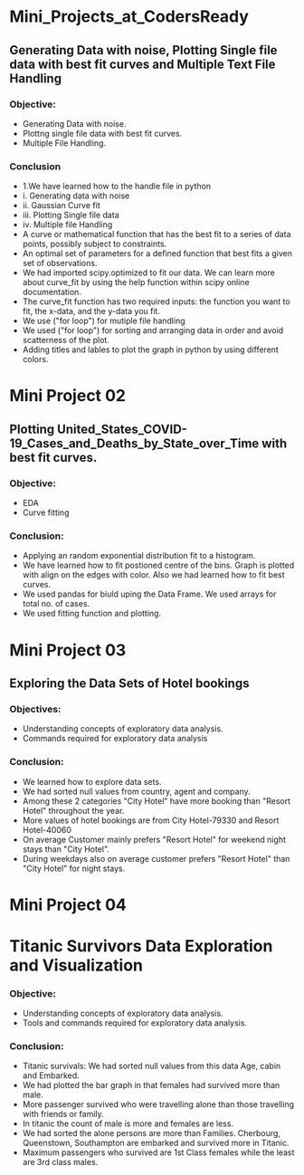 # Mini_Projects_at_CodersReady
## Generating Data with noise, Plotting Single file data with best fit curves and Multiple Text File Handling
### Objective:

- Generating Data with noise.
- Plottng single file data with best fit curves.
- Multiple File Handling.
### Conclusion
- 1.We have learned how to the handle file in python
- i. Generating data with noise
- ii. Gaussian Curve fit
- iii. Plotting Single file data
- iv. Multiple file Handling
- A curve or mathematical function that has the best fit to a series of data points, possibly subject to constraints.
- An optimal set of parameters for a defined function that best fits a given set of observations.
- We had imported scipy.optimized to fit our data. We can learn more about curve_fit by using the help function within scipy online documentation.
- The curve_fit function has two required inputs: the function you want to fit, the x-data, and the y-data you fit.
- We use ("for loop") for mutiple file handling
- We used ("for loop") for sorting and arranging data in order and avoid scatterness of the plot.
- Adding titles and lables to plot the graph in python by using different colors.

# Mini Project 02
## Plotting United_States_COVID-19_Cases_and_Deaths_by_State_over_Time with best fit curves.
### Objective:
- EDA
- Curve fitting
### Conclusion:
- Applying an random exponential distribution fit to a histogram.
- We have learned how to fit postioned centre of the bins. Graph is plotted with align on the edges with color. Also we had learned how to fit best curves.
- We used pandas for biuld uping the Data Frame. We used arrays for total no. of cases.
- We used fitting function and plotting.

# Mini Project 03
## Exploring the Data Sets of Hotel bookings
### Objectives:
- Understanding concepts of exploratory data analysis.
-  Commands required for exploratory data analysis

### Conclusion:
- We learned how to explore data sets.
- We had sorted null values from country, agent and company.
- Among these 2 categories "City Hotel" have more booking than "Resort Hotel" throughout the year.
- More values of hotel bookings are from City Hotel-79330 and Resort Hotel-40060
- On average Customer mainly prefers "Resort Hotel" for weekend night stays than "City Hotel".
- During weekdays also on average customer prefers "Resort Hotel" than "City Hotel" for night stays.

# Mini Project 04
# Titanic Survivors Data Exploration and Visualization
### Objective:
- Understanding concepts of exploratory data analysis.
- Tools and commands required for exploratory data analysis.

### Conclusion:
- Titanic survivals: We had sorted null values from this data Age, cabin and Embarked.
- We had plotted the bar graph in that females had survived more than male.
- More passenger survived who were travelling alone than those travelling with friends or family.
- In titanic the count of male is more and females are less.
- We had sorted the alone persons are more than Families. Cherbourg, Queenstown, Southampton are embarked and survived more in Titanic.
- Maximum passengers who survived are 1st Class females while the least are 3rd class males.
